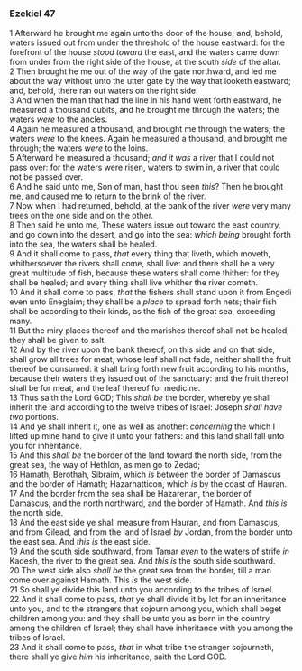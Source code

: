 ### Ezekiel 47

1 Afterward he brought me again unto the door of the house; and, behold, waters issued out from under the threshold of the house eastward: for the forefront of the house *stood toward* the east, and the waters came down from under from the right side of the house, at the south *side* of the altar.  
2 Then brought he me out of the way of the gate northward, and led me about the way without unto the utter gate by the way that looketh eastward; and, behold, there ran out waters on the right side.  
3 And when the man that had the line in his hand went forth eastward, he measured a thousand cubits, and he brought me through the waters; the waters *were* to the ancles.  
4 Again he measured a thousand, and brought me through the waters; the waters *were* to the knees. Again he measured a thousand, and brought me through; the waters *were* to the loins.  
5 Afterward he measured a thousand; *and it was* a river that I could not pass over: for the waters were risen, waters to swim in, a river that could not be passed over.  
6 And he said unto me, Son of man, hast thou seen *this*? Then he brought me, and caused me to return to the brink of the river.  
7 Now when I had returned, behold, at the bank of the river *were* very many trees on the one side and on the other.  
8 Then said he unto me, These waters issue out toward the east country, and go down into the desert, and go into the sea: *which being* brought forth into the sea, the waters shall be healed.  
9 And it shall come to pass, *that* every thing that liveth, which moveth, whithersoever the rivers shall come, shall live: and there shall be a very great multitude of fish, because these waters shall come thither: for they shall be healed; and every thing shall live whither the river cometh.  
10 And it shall come to pass, *that* the fishers shall stand upon it from Engedi even unto Eneglaim; they shall be a *place* to spread forth nets; their fish shall be according to their kinds, as the fish of the great sea, exceeding many.  
11 But the miry places thereof and the marishes thereof shall not be healed; they shall be given to salt.  
12 And by the river upon the bank thereof, on this side and on that side, shall grow all trees for meat, whose leaf shall not fade, neither shall the fruit thereof be consumed: it shall bring forth new fruit according to his months, because their waters they issued out of the sanctuary: and the fruit thereof shall be for meat, and the leaf thereof for medicine.  
13 Thus saith the Lord GOD; This *shall be* the border, whereby ye shall inherit the land according to the twelve tribes of Israel: Joseph *shall have two* portions.  
14 And ye shall inherit it, one as well as another: *concerning* the which I lifted up mine hand to give it unto your fathers: and this land shall fall unto you for inheritance.  
15 And this *shall be* the border of the land toward the north side, from the great sea, the way of Hethlon, as men go to Zedad;  
16 Hamath, Berothah, Sibraim, which *is* between the border of Damascus and the border of Hamath; Hazarhatticon, which *is* by the coast of Hauran.  
17 And the border from the sea shall be Hazarenan, the border of Damascus, and the north northward, and the border of Hamath. And *this is* the north side.  
18 And the east side ye shall measure from Hauran, and from Damascus, and from Gilead, and from the land of Israel *by* Jordan, from the border unto the east sea. And *this is* the east side.  
19 And the south side southward, from Tamar *even* to the waters of strife *in* Kadesh, the river to the great sea. And *this is* the south side southward.  
20 The west side also *shall be* the great sea from the border, till a man come over against Hamath. This *is* the west side.  
21 So shall ye divide this land unto you according to the tribes of Israel.  
22 And it shall come to pass, *that* ye shall divide it by lot for an inheritance unto you, and to the strangers that sojourn among you, which shall beget children among you: and they shall be unto you as born in the country among the children of Israel; they shall have inheritance with you among the tribes of Israel.  
23 And it shall come to pass, *that* in what tribe the stranger sojourneth, there shall ye give *him* his inheritance, saith the Lord GOD.  

